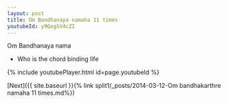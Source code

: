 ```yaml
---
layout: post
title: Om Bandhanaya namaha 11 times
youtubeId: y9QogSV4cZI
---
```

 
 
Om Bandhanaya nama 
 
 -  Who is the chord binding life 
 
  
 
  
 
 
 
 
 
 


{% include youtubePlayer.html id=page.youtubeId %}
 
[Next]({{ site.baseurl }}{% link  split1/_posts/2014-03-12-Om bandhakarthre namaha 11 times.md%})
 
